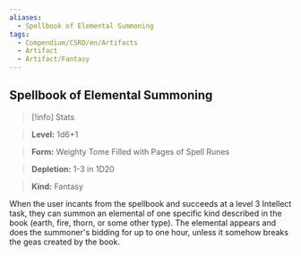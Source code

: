 ```yaml
---
aliases:
  - Spellbook of Elemental Summoning
tags:
  - Compendium/CSRD/en/Artifacts
  - Artifact
  - Artifact/Fantasy
---
```

  
    
## Spellbook of Elemental Summoning    
>[!info] Stats    
> **Level:** 1d6+1    
> **Form:** Weighty Tome Filled with Pages of Spell Runes    
> **Depletion:** 1-3 in 1D20    
> **Kind:** Fantasy  
    
When the user incants from the spellbook and succeeds at a level 3 Intellect task, they can summon an elemental of one specific kind described in the book (earth, fire, thorn, or some other type). The elemental appears and does the summoner's bidding for up to one hour, unless it somehow breaks the geas created by the book.